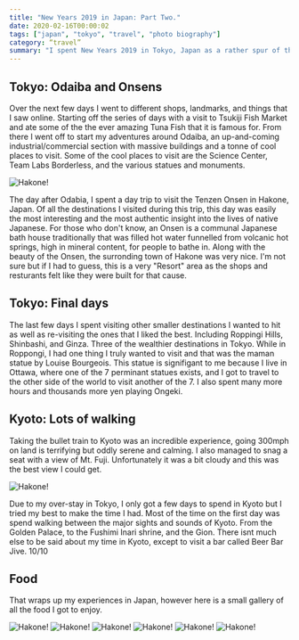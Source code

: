 ```yaml
---
title: "New Years 2019 in Japan: Part Two."
date: 2020-02-16T00:00:02
tags: ["japan", "tokyo", "travel", "photo biography"]
category: “travel”
summary: "I spent New Years 2019 in Tokyo, Japan as a rather spur of the moment travel decision. While there I fell in love with the food and made some great friends. Now over a year later, Im finally writing something about it."
---
```



## Tokyo: Odaiba and Onsens

Over the next few days I went to different shops, landmarks, and things that I saw online. Starting off the series of days with a visit to Tsukiji Fish Market and ate some of the the ever amazing Tuna Fish that it is famous for. From there I went off to start my adventures around Odaiba, an up-and-coming industrial/commercial section with massive buildings and a tonne of cool places to visit. Some of the cool places to visit are the Science Center, Team Labs Borderless, and the various statues and monuments. 

![Hakone!](/img/japan/hakone.jpg)

The day after Odabia, I spent a day trip to visit the Tenzen Onsen in Hakone, Japan. Of all the destinations I visited during this trip, this day was easily the most interesting and the most authentic insight into the lives of native Japanese. For those who don't know, an Onsen is a communal Japanese bath house traditionally that was filled hot water funnelled from volcanic hot springs, high in mineral content, for people to bathe in. Along with the beauty of the Onsen, the surronding town of Hakone was very nice. I'm not sure but if I had to guess, this is a very "Resort" area as the shops and resturants felt like they were built for that cause.

## Tokyo: Final days

The last few days I spent visiting other smaller destinations I wanted to hit as well as re-visiting the ones that I liked the best. Including Roppingi Hills, Shinbashi, and Ginza. Three of the wealthier destinations in Tokyo. While in Roppongi, I had one thing I truly wanted to visit and that was the maman statue by Louise Bourgeois. This statue is signifigant to me because I live in Ottawa, where one of the 7 perminant statues exists, and I got to travel to the other side of the world to visit another of the 7. I also spent many more hours and thousands more yen playing Ongeki.


## Kyoto: Lots of walking

Taking the bullet train to Kyoto was an incredible experience, going 300mph on land is terrifying but oddly serene and calming. I also managed to snag a seat with a view of Mt. Fuji. Unfortunately it was a bit cloudy and this was the best view I could get.

![Hakone!](/img/japan/fuji.png)


Due to my over-stay in Tokyo, I only got a few days to spend in Kyoto but I tried my best to make the time I had. Most of the time on the first day was spend walking between the major sights and sounds of Kyoto. From the Golden Palace, to the Fushimi Inari shrine, and the Gion. There isnt much else to be said about my time in Kyoto, except to visit a bar called Beer Bar Jive. 10/10

## Food

That wraps up my experiences in Japan, however here is a small gallery of all the food I got to enjoy.

![Hakone!](/img/japan/food/curry.png)
![Hakone!](/img/japan/food/beef.png)
![Hakone!](/img/japan/food/pancakes.png)
![Hakone!](/img/japan/food/pastry.png)
![Hakone!](/img/japan/food/bun.png)
![Hakone!](/img/japan/food/takiyaki.png)